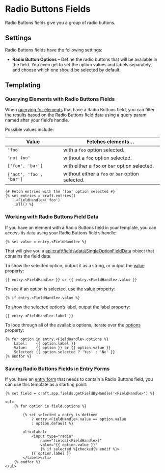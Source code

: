 # Radio Buttons Fields

Radio Buttons fields give you a group of radio buttons.

## Settings

Radio Buttons fields have the following settings:

* **Radio Button Options** – Define the radio buttons that will be available in the field. You even get to set the option values and labels separately, and choose which one should be selected by default.

## Templating

### Querying Elements with Radio Buttons Fields

When [querying for elements](dev/element-queries/README.md) that have a Radio Buttons field, you can filter the results based on the Radio Buttons field data using a query param named after your field’s handle.

Possible values include:

| Value                   | Fetches elements…                                |
| ----------------------- | ------------------------------------------------ |
| `'foo'`                 | with a `foo` option selected.                    |
| `'not foo'`             | without a `foo` option selected.                 |
| `['foo', 'bar']`        | with either a `foo` or `bar` option selected.    |
| `['not', 'foo', 'bar']` | without either a `foo` or `bar` option selected. |


```twig
{# Fetch entries with the 'foo' option selected #}
{% set entries = craft.entries()
    .<FieldHandle>('foo')
    .all() %}
```

### Working with Radio Buttons Field Data

If you have an element with a Radio Buttons field in your template, you can access its data using your Radio Buttons field’s handle:

```twig
{% set value = entry.<FieldHandle> %}
```

That will give you a <api:craft\fields\data\SingleOptionFieldData> object that contains the field data.

To show the selected option, output it as a string, or output the [value](api:craft\fields\data\SingleOptionFieldData::$value) property:

```twig
{{ entry.<FieldHandle> }} or {{ entry.<FieldHandle>.value }}
```

To see if an option is selected, use the [value](api:craft\fields\data\SingleOptionFieldData::$value) property:

```twig
{% if entry.<FieldHandle>.value %}
```

To show the selected option’s label, output the [label](api:craft\fields\data\SingleOptionFieldData::$label) property:

```twig
{{ entry.<FieldHandle>.label }}
```

To loop through all of the available options, iterate over the [options](api:craft\fields\data\SingleOptionFieldData::getOptions()) property:

```twig
{% for option in entry.<FieldHandle>.options %}
    Label:    {{ option.label }}
    Value:    {{ option }} or {{ option.value }}
    Selected: {{ option.selected ? 'Yes' : 'No' }}
{% endfor %}
```

### Saving Radio Buttons Fields in Entry Forms

If you have an [entry form](dev/examples/entry-form.md) that needs to contain a Radio Buttons field, you can use this template as a starting point:

```twig
{% set field = craft.app.fields.getFieldByHandle('<FieldHandle>') %}

<ul>
    {% for option in field.options %}

        {% set selected = entry is defined
            ? entry.<FieldHandle>.value == option.value
            : option.default %}

        <li><label>
            <input type="radio"
                name="fields[<FieldHandle>]"
                value="{{ option.value }}"
                {% if selected %}checked{% endif %}>
            {{ option.label }}
        </label></li>
    {% endfor %}
</ul>
```